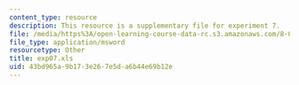 ```yaml
---
content_type: resource
description: This resource is a supplementary file for experiment 7.
file: /media/https%3A/open-learning-course-data-rc.s3.amazonaws.com/8-02t-electricity-and-magnetism-spring-2005/43bd965a9b173e267e5da6b44e69b12e_exp07.xls
file_type: application/msword
resourcetype: Other
title: exp07.xls
uid: 43bd965a-9b17-3e26-7e5d-a6b44e69b12e
---
```

